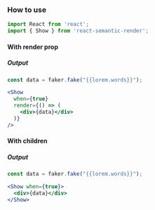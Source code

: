 ### How to use

```jsx static
import React from 'react';
import { Show } from 'react-semantic-render';
```

#### With render prop
##### Output

```jsx
const data = faker.fake("{{lorem.words}}");

<Show 
  when={true}
  render={() => (
    <div>{data}</div>
  )}
/>
```


#### With children
##### Output

```jsx
const data = faker.fake("{{lorem.words}}");

<Show when={true}>
  <div>{data}</div>
</Show>
```